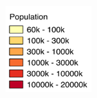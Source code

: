 <IMG STYLE="position:absolute; TOP:300px; RIGHT:50px; WIDTH:200px; HEIGHT:200px;" SRC="Legend.png">


<style>
  .legend{
    font-family: Helvetica, sans-serif;
  }
</style>